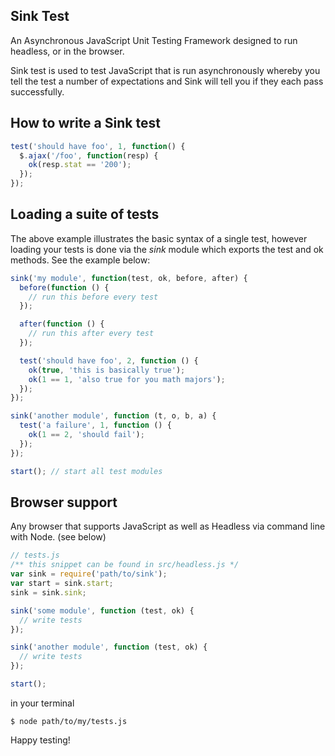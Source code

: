 Sink Test
---------

An Asynchronous JavaScript Unit Testing Framework designed to run headless, or in the browser.

Sink test is used to test JavaScript that is run asynchronously whereby you tell the test a number of expectations and Sink will tell you if they each pass successfully.

How to write a Sink test
------------------------

``` js
test('should have foo', 1, function() {
  $.ajax('/foo', function(resp) {
    ok(resp.stat == '200');
  });
});
```

Loading a suite of tests
------------------------

The above example illustrates the basic syntax of a single test, however loading your tests is done via the *sink* module which exports the test and ok methods. See the example below:

``` js
sink('my module', function(test, ok, before, after) {
  before(function () {
    // run this before every test
  });

  after(function () {
    // run this after every test
  });

  test('should have foo', 2, function () {
    ok(true, 'this is basically true');
    ok(1 == 1, 'also true for you math majors');
  });
});

sink('another module', function (t, o, b, a) {
  test('a failure', 1, function () {
    ok(1 == 2, 'should fail');
  });
});

start(); // start all test modules
```

Browser support
---------------

Any browser that supports JavaScript as well as Headless via command line with Node. (see below)

``` js
// tests.js
/** this snippet can be found in src/headless.js */
var sink = require('path/to/sink');
var start = sink.start;
sink = sink.sink;

sink('some module', function (test, ok) {
  // write tests
});

sink('another module', function (test, ok) {
  // write tests
});

start();
```

in your terminal

    $ node path/to/my/tests.js

Happy testing!
